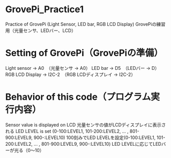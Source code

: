 # GrovePi_Practice1
Practice of GrovePi (Light Sensor, LED bar, RGB LCD Display)
GrovePiの練習用（光量センサ、LEDバー、LCD）

# Setting of GrovePi（GrovePiの準備）
Light sensor -> A0　（光量センサ -> A0）
LED bar -> D5　（LEDバー -> D）
RGB LCD Display -> I2C-2　（RGB LCDディスプレイ -> I2C-2）

# Behavior of this code（プログラム実行内容）
Sensor value is displayed on LCD
光量センサの値がLCDディスプレイに表示される
LED LEVEL is set (0-100:LEVEL1, 101-200:LEVEL2, ... , 801-900:LEVEL9, 900-:LEVEL10) 
100刻みでLED LEVELを設定(0-100:LEVEL1, 101-200:LEVEL2, ... , 801-900:LEVEL9, 900-:LEVEL10) 
LED LEVELに応じてLEDバーが光る（0～10）
